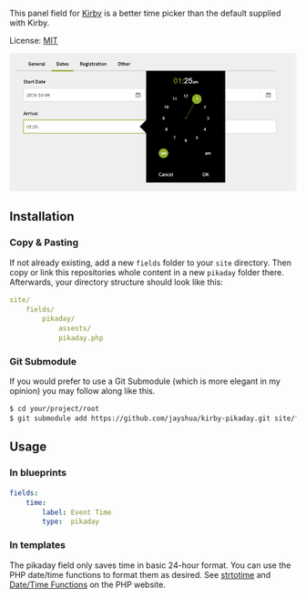 This panel field for [Kirby](http://getkirby.com) is a better time picker than the default supplied with Kirby.

License: [MIT](http://opensource.org/licenses/MIT)

![Screenshot](https://raw.githubusercontent.com/Jayshua/kirby-pikatime/master/example.png)

## Installation

### Copy & Pasting

If not already existing, add a new `fields` folder to your `site` directory. Then copy or link this repositories whole content in a new `pikaday` folder there. Afterwards, your directory structure should look like this:

```yaml
site/
    fields/
        pikaday/
            assests/
            pikaday.php
```

### Git Submodule

If you would prefer to use a Git Submodule (which is more elegant in my opinion) you may follow along like this.

```bash
$ cd your/project/root
$ git submodule add https://github.com/jayshua/kirby-pikaday.git site/fields/pikaday
```

## Usage

### In blueprints

```yaml
fields:
    time:
        label: Event Time
        type:  pikaday
```

### In templates

The pikaday field only saves time in basic 24-hour format. You can use the PHP date/time functions to format them as desired. See [strtotime](http://php.net/manual/en/function.strtotime.php) and [Date/Time Functions](http://php.net/manual/en/ref.datetime.php) on the PHP website.